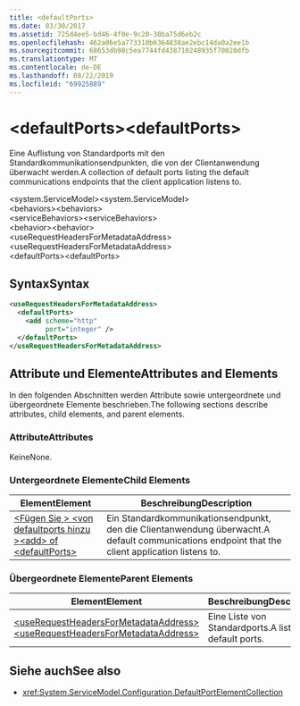 ```yaml
---
title: <defaultPorts>
ms.date: 03/30/2017
ms.assetid: 725d4ee5-bd46-4f0e-9c20-30ba75d6eb2c
ms.openlocfilehash: 462a06e5a773310b6364838ae2ebc14da0a2ee1b
ms.sourcegitcommit: 68653db98c5ea7744fd438710248935f70020dfb
ms.translationtype: MT
ms.contentlocale: de-DE
ms.lasthandoff: 08/22/2019
ms.locfileid: "69925889"
---
```

# <a name="defaultports"></a><span data-ttu-id="86852-101">\<defaultPorts></span><span class="sxs-lookup"><span data-stu-id="86852-101">\<defaultPorts></span></span>
<span data-ttu-id="86852-102">Eine Auflistung von Standardports mit den Standardkommunikationsendpunkten, die von der Clientanwendung überwacht werden.</span><span class="sxs-lookup"><span data-stu-id="86852-102">A collection of default ports listing the default communications endpoints that the client application listens to.</span></span>  
  
<span data-ttu-id="86852-103">\<system.ServiceModel></span><span class="sxs-lookup"><span data-stu-id="86852-103">\<system.ServiceModel></span></span>  
<span data-ttu-id="86852-104">\<behaviors></span><span class="sxs-lookup"><span data-stu-id="86852-104">\<behaviors></span></span>  
<span data-ttu-id="86852-105">\<serviceBehaviors></span><span class="sxs-lookup"><span data-stu-id="86852-105">\<serviceBehaviors></span></span>  
<span data-ttu-id="86852-106">\<behavior></span><span class="sxs-lookup"><span data-stu-id="86852-106">\<behavior></span></span>  
<span data-ttu-id="86852-107">\<useRequestHeadersForMetadataAddress></span><span class="sxs-lookup"><span data-stu-id="86852-107">\<useRequestHeadersForMetadataAddress></span></span>  
<span data-ttu-id="86852-108">\<defaultPorts></span><span class="sxs-lookup"><span data-stu-id="86852-108">\<defaultPorts></span></span>  
  
## <a name="syntax"></a><span data-ttu-id="86852-109">Syntax</span><span class="sxs-lookup"><span data-stu-id="86852-109">Syntax</span></span>  
  
```xml  
<useRequestHeadersForMetadataAddress>
  <defaultPorts>
    <add scheme="http"
         port="integer" />
  </defaultPorts>
</useRequestHeadersForMetadataAddress>
```  
  
## <a name="attributes-and-elements"></a><span data-ttu-id="86852-110">Attribute und Elemente</span><span class="sxs-lookup"><span data-stu-id="86852-110">Attributes and Elements</span></span>  
 <span data-ttu-id="86852-111">In den folgenden Abschnitten werden Attribute sowie untergeordnete und übergeordnete Elemente beschrieben.</span><span class="sxs-lookup"><span data-stu-id="86852-111">The following sections describe attributes, child elements, and parent elements.</span></span>  
  
### <a name="attributes"></a><span data-ttu-id="86852-112">Attribute</span><span class="sxs-lookup"><span data-stu-id="86852-112">Attributes</span></span>  
 <span data-ttu-id="86852-113">Keine</span><span class="sxs-lookup"><span data-stu-id="86852-113">None.</span></span>  
  
### <a name="child-elements"></a><span data-ttu-id="86852-114">Untergeordnete Elemente</span><span class="sxs-lookup"><span data-stu-id="86852-114">Child Elements</span></span>  
  
|<span data-ttu-id="86852-115">Element</span><span class="sxs-lookup"><span data-stu-id="86852-115">Element</span></span>|<span data-ttu-id="86852-116">Beschreibung</span><span class="sxs-lookup"><span data-stu-id="86852-116">Description</span></span>|  
|-------------|-----------------|  
|[<span data-ttu-id="86852-117">\<Fügen Sie > \<von defaultports hinzu ></span><span class="sxs-lookup"><span data-stu-id="86852-117">\<add> of \<defaultPorts></span></span>](add-of-defaultports.md)|<span data-ttu-id="86852-118">Ein Standardkommunikationsendpunkt, den die Clientanwendung überwacht.</span><span class="sxs-lookup"><span data-stu-id="86852-118">A default communications endpoint that the client application listens to.</span></span>|  
  
### <a name="parent-elements"></a><span data-ttu-id="86852-119">Übergeordnete Elemente</span><span class="sxs-lookup"><span data-stu-id="86852-119">Parent Elements</span></span>  
  
|<span data-ttu-id="86852-120">Element</span><span class="sxs-lookup"><span data-stu-id="86852-120">Element</span></span>|<span data-ttu-id="86852-121">Beschreibung</span><span class="sxs-lookup"><span data-stu-id="86852-121">Description</span></span>|  
|-------------|-----------------|  
|[<span data-ttu-id="86852-122">\<useRequestHeadersForMetadataAddress></span><span class="sxs-lookup"><span data-stu-id="86852-122">\<useRequestHeadersForMetadataAddress></span></span>](userequestheadersformetadataaddress.md)|<span data-ttu-id="86852-123">Eine Liste von Standardports.</span><span class="sxs-lookup"><span data-stu-id="86852-123">A list of default ports.</span></span>|  
  
## <a name="see-also"></a><span data-ttu-id="86852-124">Siehe auch</span><span class="sxs-lookup"><span data-stu-id="86852-124">See also</span></span>

- <xref:System.ServiceModel.Configuration.DefaultPortElementCollection>
